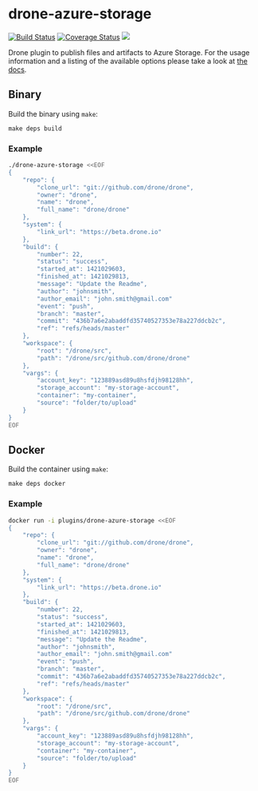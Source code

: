 # drone-azure-storage

[![Build Status](http://beta.drone.io/api/badges/drone-plugins/drone-azure-storage/status.svg)](http://beta.drone.io/drone-plugins/drone-azure-storage)
[![Coverage Status](https://aircover.co/badges/drone-plugins/drone-azure-storage/coverage.svg)](https://aircover.co/drone-plugins/drone-azure-storage)
[![](https://badge.imagelayers.io/plugins/drone-azure-storage:latest.svg)](https://imagelayers.io/?images=plugins/drone-azure-storage:latest 'Get your own badge on imagelayers.io')

Drone plugin to publish files and artifacts to Azure Storage. For the usage information and a listing of the available options please take a look at [the docs](DOCS.md).

## Binary

Build the binary using `make`:

```
make deps build
```

### Example

```sh
./drone-azure-storage <<EOF
{
    "repo": {
        "clone_url": "git://github.com/drone/drone",
        "owner": "drone",
        "name": "drone",
        "full_name": "drone/drone"
    },
    "system": {
        "link_url": "https://beta.drone.io"
    },
    "build": {
        "number": 22,
        "status": "success",
        "started_at": 1421029603,
        "finished_at": 1421029813,
        "message": "Update the Readme",
        "author": "johnsmith",
        "author_email": "john.smith@gmail.com"
        "event": "push",
        "branch": "master",
        "commit": "436b7a6e2abaddfd35740527353e78a227ddcb2c",
        "ref": "refs/heads/master"
    },
    "workspace": {
        "root": "/drone/src",
        "path": "/drone/src/github.com/drone/drone"
    },
    "vargs": {
        "account_key": "123889asd89u8hsfdjh98128hh",
        "storage_account": "my-storage-account",
        "container": "my-container",
        "source": "folder/to/upload"
    }
}
EOF
```

## Docker

Build the container using `make`:

```
make deps docker
```

### Example

```sh
docker run -i plugins/drone-azure-storage <<EOF
{
    "repo": {
        "clone_url": "git://github.com/drone/drone",
        "owner": "drone",
        "name": "drone",
        "full_name": "drone/drone"
    },
    "system": {
        "link_url": "https://beta.drone.io"
    },
    "build": {
        "number": 22,
        "status": "success",
        "started_at": 1421029603,
        "finished_at": 1421029813,
        "message": "Update the Readme",
        "author": "johnsmith",
        "author_email": "john.smith@gmail.com"
        "event": "push",
        "branch": "master",
        "commit": "436b7a6e2abaddfd35740527353e78a227ddcb2c",
        "ref": "refs/heads/master"
    },
    "workspace": {
        "root": "/drone/src",
        "path": "/drone/src/github.com/drone/drone"
    },
    "vargs": {
        "account_key": "123889asd89u8hsfdjh98128hh",
        "storage_account": "my-storage-account",
        "container": "my-container",
        "source": "folder/to/upload"
    }
}
EOF
```
